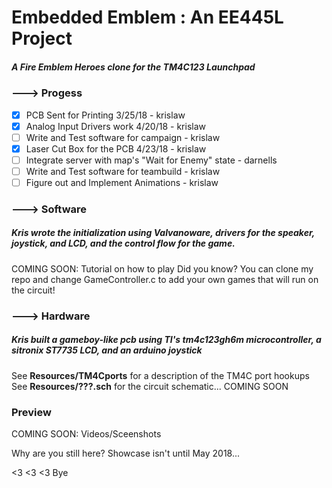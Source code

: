 

# Embedded Emblem : An EE445L Project
##### A Fire Emblem Heroes clone for the TM4C123 Launchpad

### ---> Progess
- [x] PCB Sent for Printing 3/25/18 - krislaw
- [x] Analog Input Drivers work 4/20/18 - krislaw
- [ ] Write and Test software for campaign - krislaw
- [x] Laser Cut Box for the PCB 4/23/18 - krislaw
- [ ] Integrate server with map's "Wait for Enemy" state - darnells
- [ ] Write and Test software for teambuild - krislaw
- [ ] Figure out and Implement Animations - krislaw

### ---> Software
##### Kris wrote the initialization using Valvanoware, drivers for the speaker, joystick, and LCD, and the control flow for the game.
COMING SOON: Tutorial on how to play
Did you know? You can clone my repo and change GameController.c to add your own games that will run on the circuit!

### ---> Hardware
##### Kris built a gameboy-like pcb using TI's tm4c123gh6m microcontroller, a sitronix ST7735 LCD, and an arduino joystick
See **Resources/TM4Cports** for a description of the TM4C port hookups
See **Resources/???.sch** for the circuit schematic... COMING SOON

### Preview
COMING SOON: Videos/Sceenshots

Why are you still here? Showcase isn't until May 2018...

<3 <3 <3 Bye
